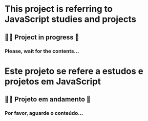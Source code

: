 # This project is referring to JavaScript studies and projects
## 🧑‍💻 Project in progress 🚧
### Please, wait for the contents...

# Este projeto se refere a estudos e projetos em JavaScript
## 🧑‍💻 Projeto em andamento 🚧
### Por favor, aguarde o conteúdo...

